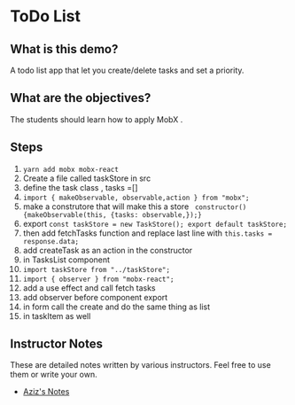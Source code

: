 # ToDo List


## What is this demo?

A todo list app that let you create/delete tasks and set a priority.

## What are the objectives?

The students should learn how to apply MobX .

## Steps
1. `yarn add mobx mobx-react`
2. Create a file called taskStore in src
3. define the task class , tasks =[]
4. `import { makeObservable, observable,action } from "mobx";`
5. make a construtore that will make this a store ` constructor() {makeObservable(this, {tasks: observable,});}` 
6. export `const taskStore = new TaskStore(); export default taskStore;`
7. then add fetchTasks function and replace last line with `this.tasks = response.data;`
8. add createTask as an action in the constructor 
9. in TasksList component 
  1. `import taskStore from "../taskStore";`
  2. `import { observer } from "mobx-react";`
  3. add a use effect and call fetch tasks 
  4. add observer before component export
10. in form call the create and do the same thing as list 
11. in taskItem as well 

## Instructor Notes

These are detailed notes written by various instructors. Feel free to use them or write your own.

- [Aziz's Notes](https://github.com/JoinCODED/DEMO-Template/blob/main/aziz.md)
